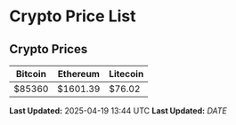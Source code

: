 # Crypto Price List

## Crypto Prices
| Bitcoin | Ethereum | Litecoin |
| ------- | -------- | -------- |
| $85360 | $1601.39 | $76.02 |
**Last Updated:** 2025-04-19 13:44 UTC
**Last Updated:** $DATE$
